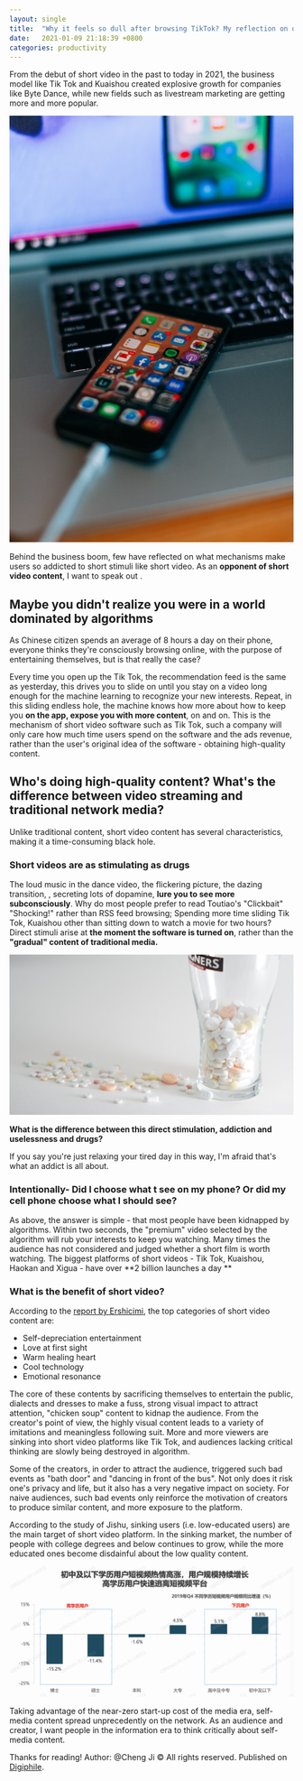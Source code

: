 ```yaml
---
layout: single
title:  "Why it feels so dull after browsing TikTok? My reflection on online content"
date:   2021-01-09 21:18:39 +0800
categories: productivity
---
```


From the debut of short video in the past to today in 2021, the business model like Tik Tok and Kuaishou created explosive growth for companies like Byte Dance, while new fields such as livestream marketing are getting more and more popular.

![szabo-viktor-tsbcvd1YBZo-unsplash](/2021-01-07-%E4%B8%BA%E4%BB%80%E4%B9%88%E6%8A%96%E9%9F%B3%E5%BF%AB%E6%89%8B%E7%9C%8B%E5%AE%8C%E7%B4%A2%E7%84%B6%E6%97%A0%E5%91%B3%EF%BC%9F%E6%88%91%E5%AF%B9%E7%BD%91%E7%BB%9C%E5%86%85%E5%AE%B9%E5%AA%92%E4%BB%8B%E7%9A%84%E5%8F%8D%E6%80%9D/szabo-viktor-tsbcvd1YBZo-unsplash.jpg)

Behind the business boom, few have reflected on what mechanisms make users so addicted to short stimuli like short video. As an **opponent of short video content**, I want to speak out .

## Maybe you didn't realize you were in a world dominated by algorithms

As Chinese citizen spends an average of 8 hours a day on their phone, everyone thinks they're consciously browsing online, with the purpose of entertaining themselves, but is that really the case?

Every time you open up the Tik Tok, the recommendation feed is the same as yesterday, this drives you to slide on until you stay on a video long enough for the machine learning to recognize your new interests. Repeat, in this sliding endless hole, the machine knows how more about how to keep you **on the app, expose you with more content**, on and on. This is the mechanism of short video software such as Tik Tok, such a company will only care how much time users spend on the software and the ads revenue, rather than the user's original idea of the software - obtaining high-quality content.

## Who's doing high-quality content? What's the difference between video streaming and traditional network media?

Unlike traditional content, short video content has several characteristics, making it a time-consuming black hole. 

### Short videos are as stimulating as drugs


The loud music in the dance video, the flickering picture, the dazing transition, , secreting lots of dopamine, **lure you to see more subconsciously**. Why do most people prefer to read Toutiao's "Clickbait" "Shocking!" rather than RSS feed browsing; Spending more time sliding Tik Tok, Kuaishou other than sitting down to watch a movie for two hours? Direct stimuli arise at **the moment the software is turned on**, rather than the **"gradual" content of traditional media.**

![drug](/2021-01-07-%E4%B8%BA%E4%BB%80%E4%B9%88%E6%8A%96%E9%9F%B3%E5%BF%AB%E6%89%8B%E7%9C%8B%E5%AE%8C%E7%B4%A2%E7%84%B6%E6%97%A0%E5%91%B3%EF%BC%9F%E6%88%91%E5%AF%B9%E7%BD%91%E7%BB%9C%E5%86%85%E5%AE%B9%E5%AA%92%E4%BB%8B%E7%9A%84%E5%8F%8D%E6%80%9D/thomas-kinto-vdlcBH5CR4E-unsplash.jpg)

**What is the difference between this direct stimulation, addiction and uselessness and drugs?** 

If you say you're just relaxing your tired day in this way, I'm afraid that's what an addict is all about.

### Intentionally- Did I choose what t see on my phone? Or did my cell phone choose what I should see?

As above, the answer is simple - that most people have been kidnapped by algorithms. Within two seconds, the "premium" video selected by the algorithm will rub your interests to keep you watching. Many times the audience has not considered and judged whether a short film is worth watching. The biggest platforms of short videos  - Tik Tok, Kuaishou, Haokan and Xigua - have over **2 billion launches a day **

### What is the benefit of short video?

According to the [report by Ershicimi](https://www.ershicimi.com/p/60c2a8e0fdad03249eb3da38de12f76a), the top categories of short video content are:

- Self-depreciation entertainment
- Love at first sight
- Warm healing heart
- Cool technology 
- Emotional resonance 

The core of these contents by sacrificing themselves to entertain the public, dialects and dresses to make a fuss, strong visual impact to attract attention, "chicken soup" content to kidnap the audience. From the creator's point of view, the highly visual content leads to a variety of imitations and meaningless following suit. More and more viewers are sinking into short video platforms like Tik Tok, and audiences lacking critical thinking are slowly being destroyed in algorithm.

Some of the creators, in order to attract the audience, triggered such bad events as "bath door" and "dancing in front of the bus". Not only does it risk one's privacy and life, but it also has a very negative impact on society. For naive audiences, such bad events only reinforce the motivation of creators to produce similar content, and more exposure to the platform.

According to the study of Jishu, sinking users (i.e. low-educated users) are the main target of short video platform. In the sinking market, the number of people with college degrees and below continues to grow, while the more educated ones become disdainful about the low quality content.

![xueli](/2021-01-07-%E4%B8%BA%E4%BB%80%E4%B9%88%E6%8A%96%E9%9F%B3%E5%BF%AB%E6%89%8B%E7%9C%8B%E5%AE%8C%E7%B4%A2%E7%84%B6%E6%97%A0%E5%91%B3%EF%BC%9F%E6%88%91%E5%AF%B9%E7%BD%91%E7%BB%9C%E5%86%85%E5%AE%B9%E5%AA%92%E4%BB%8B%E7%9A%84%E5%8F%8D%E6%80%9D/Screen%20Shot%202021-01-10%20at%2013.41.32.png)

Taking advantage of the near-zero start-up cost of the media era,  self-media content spread unprecedently on the network. As an audience and creator, I want people in the information era to think critically about self-media content.

Thanks for reading! Author: @Cheng Ji
© All rights reserved. Published on [Digiphile](https://digiphile.org).